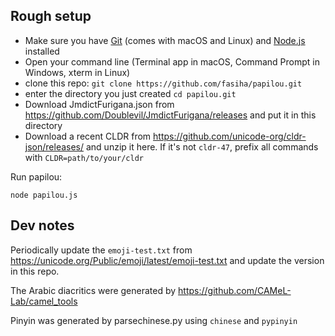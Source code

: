 ## Rough setup
- Make sure you have [Git](https://git-scm.com) (comes with macOS and Linux) and [Node.js](https://nodejs.org/) installed
- Open your command line (Terminal app in macOS, Command Prompt in Windows, xterm in Linux)
- clone this repo: `git clone https://github.com/fasiha/papilou.git`
- enter the directory you just created `cd papilou.git`
- Download JmdictFurigana.json from https://github.com/Doublevil/JmdictFurigana/releases and put it in this directory
- Download a recent CLDR from https://github.com/unicode-org/cldr-json/releases/ and unzip it here. If it's not `cldr-47`, prefix all commands with `CLDR=path/to/your/cldr`

Run papilou:
```
node papilou.js
```

## Dev notes
Periodically update the `emoji-test.txt` from https://unicode.org/Public/emoji/latest/emoji-test.txt and update the version in this repo.

The Arabic diacritics were generated by https://github.com/CAMeL-Lab/camel_tools

Pinyin was generated by parsechinese.py using `chinese` and `pypinyin`